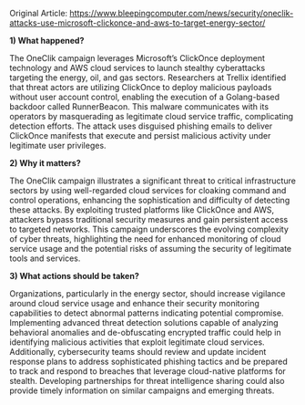Original Article: https://www.bleepingcomputer.com/news/security/oneclik-attacks-use-microsoft-clickonce-and-aws-to-target-energy-sector/

**1) What happened?**

The OneClik campaign leverages Microsoft’s ClickOnce deployment technology and AWS cloud services to launch stealthy cyberattacks targeting the energy, oil, and gas sectors. Researchers at Trellix identified that threat actors are utilizing ClickOnce to deploy malicious payloads without user account control, enabling the execution of a Golang-based backdoor called RunnerBeacon. This malware communicates with its operators by masquerading as legitimate cloud service traffic, complicating detection efforts. The attack uses disguised phishing emails to deliver ClickOnce manifests that execute and persist malicious activity under legitimate user privileges.

**2) Why it matters?**

The OneClik campaign illustrates a significant threat to critical infrastructure sectors by using well-regarded cloud services for cloaking command and control operations, enhancing the sophistication and difficulty of detecting these attacks. By exploiting trusted platforms like ClickOnce and AWS, attackers bypass traditional security measures and gain persistent access to targeted networks. This campaign underscores the evolving complexity of cyber threats, highlighting the need for enhanced monitoring of cloud service usage and the potential risks of assuming the security of legitimate tools and services.

**3) What actions should be taken?**

Organizations, particularly in the energy sector, should increase vigilance around cloud service usage and enhance their security monitoring capabilities to detect abnormal patterns indicating potential compromise. Implementing advanced threat detection solutions capable of analyzing behavioral anomalies and de-obfuscating encrypted traffic could help in identifying malicious activities that exploit legitimate cloud services. Additionally, cybersecurity teams should review and update incident response plans to address sophisticated phishing tactics and be prepared to track and respond to breaches that leverage cloud-native platforms for stealth. Developing partnerships for threat intelligence sharing could also provide timely information on similar campaigns and emerging threats.